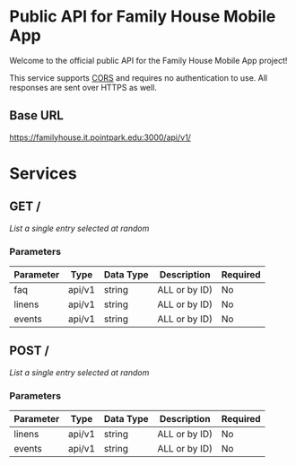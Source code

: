 # Public API for Family House Mobile App
Welcome to the official public API for the Family House Mobile App project!

This service supports [CORS](https://developer.mozilla.org/en-US/docs/Web/HTTP/CORS) and requires no authentication to use. All responses are sent over HTTPS as well.


## Base URL
https://familyhouse.it.pointpark.edu:3000/api/v1/

# Services
## **GET** /

*List a single entry selected at random*

### Parameters
Parameter | Type | Data Type | Description | Required
| --- | --- | --- | --- | --- |
| faq | api/v1 | string | ALL or by ID) | No |
| linens | api/v1 | string | ALL or by ID) | No |
| events | api/v1 | string | ALL or by ID) | No |

## **POST** /

*List a single entry selected at random*

### Parameters
Parameter | Type | Data Type | Description | Required
| --- | --- | --- | --- | --- |
| linens | api/v1 | string | ALL or by ID) | No |
| events | api/v1 | string | ALL or by ID) | No |
